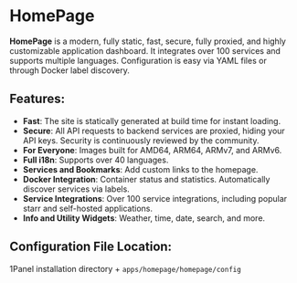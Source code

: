 # HomePage
**HomePage** is a modern, fully static, fast, secure, fully proxied, and highly customizable application dashboard. It integrates over 100 services and supports multiple languages. Configuration is easy via YAML files or through Docker label discovery.

## Features:
- **Fast**: The site is statically generated at build time for instant loading.
- **Secure**: All API requests to backend services are proxied, hiding your API keys. Security is continuously reviewed by the community.
- **For Everyone**: Images built for AMD64, ARM64, ARMv7, and ARMv6.
- **Full i18n**: Supports over 40 languages.
- **Services and Bookmarks**: Add custom links to the homepage.
- **Docker Integration**: Container status and statistics. Automatically discover services via labels.
- **Service Integrations**: Over 100 service integrations, including popular starr and self-hosted applications.
- **Info and Utility Widgets**: Weather, time, date, search, and more.

## Configuration File Location:
1Panel installation directory + `apps/homepage/homepage/config`
